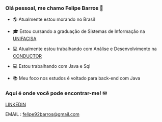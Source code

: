 ### Olá pessoal, me chamo Felipe Barros 👋

  - 🌎 Atualmente estou morando no Brasil

  - 🎓 Estou cursando a graduação de Sistemas de Informação na [UNIFACISA](https://www.unifacisa.edu.br/home)
  
  - 💻 Atualmente estou trabalhando com Análise e Desenvolvimento na [CONDUCTOR](https://www.conductor.com.br/)
  
  - 💻 Estou trabalhando com Java e Sql
  
  - 📚 Meu foco nos estudos é voltado para back-end com Java
  
###  Aqui é onde você pode encontrar-me! ✉
  
  [LINKEDIN](https://www.linkedin.com/in/felipe-barros-119438142/)
  
  EMAIL : felipe92barros@gmail.com
  
  


<!--
**felipen92/felipen92** is a ✨ _special_ ✨ repository because its `README.md` (this file) appears on your GitHub profile.

Here are some ideas to get you started:

- 🔭 I’m currently working on ...
- 🌱 I’m currently learning ...
- 👯 I’m looking to collaborate on ...
- 🤔 I’m looking for help with ...
- 💬 Ask me about ...
- 📫 How to reach me: ...
- 😄 Pronouns: ...
- ⚡ Fun fact: ...
-->
